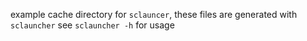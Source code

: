 example cache directory for `sclauncer`, these files are generated with `sclauncher`
see `sclauncher -h` for usage
